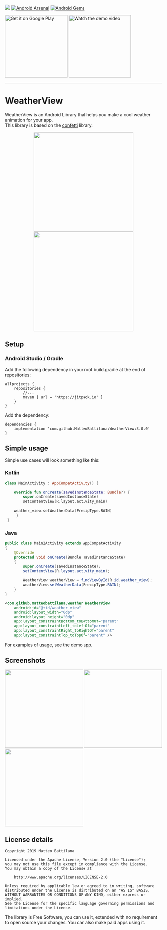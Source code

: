 [![](https://jitpack.io/v/NguyenDoDuyHai/WeatherView2.svg)](https://jitpack.io/#NguyenDoDuyHai/WeatherView2)
[![Android Arsenal](https://img.shields.io/badge/Android%20Arsenal-WeatherView-green.svg?style=true)](https://android-arsenal.com/details/1/4737)
[![Android Gems](http://www.android-gems.com/badge/MatteoBattilana/WeatherView.svg?branch=master)](http://www.android-gems.com/lib/MatteoBattilana/WeatherView)

<a href="https://play.google.com/store/apps/details?id=xyz.matteobattilana.weatherview"><img alt="Get it on Google Play" src="https://play.google.com/intl/en_us/badges/images/apps/en-play-badge-border.png" width="200" /></a> <a href="https://www.youtube.com/watch?v=Lw65v6QPz_M"><img alt="Watch the demo video" src="images/youtube.png" width="200" /></a>

---

# WeatherView

WeatherView is an Android Library that helps you make a cool weather animation for your app.<br/>
This library is based on the [confetti](https://github.com/jinatonic/confetti) library.
<p align="center">
	<img src="images/sample_video_rain_1.gif" width="320"> <img src="images/sample_video_snow_1.gif" width="320">
<p>
	
## Setup
### Android Studio / Gradle
Add the following dependency in your root build.gradle at the end of repositories:
```Gradle
allprojects {
    repositories {
        //...
        maven { url = 'https://jitpack.io' }
    }
}
```
Add the dependency:
```Gradle
dependencies {
    implementation 'com.github.MatteoBattilana:WeatherView:3.0.0'
}
```

## Simple usage
Simple use cases will look something like this:

### Kotlin

```Kotlin
class MainActivity : AppCompatActivity() {

    override fun onCreate(savedInstanceState: Bundle?) {
        super.onCreate(savedInstanceState)
        setContentView(R.layout.activity_main)
	
	weather_view.setWeatherData(PrecipType.RAIN)
     }
 }
```

### Java
```Java
public class Main2Activity extends AppCompatActivity
{
    @Override
    protected void onCreate(Bundle savedInstanceState)
    {
        super.onCreate(savedInstanceState);
        setContentView(R.layout.activity_main);

        WeatherView weatherView = findViewById(R.id.weather_view);
        weatherView.setWeatherData(PrecipType.RAIN);
    }
}
```

```Xml
<com.github.matteobattilana.weather.WeatherView
    android:id="@+id/weather_view"
    android:layout_width="0dp"
    android:layout_height="0dp"
    app:layout_constraintBottom_toBottomOf="parent"
    app:layout_constraintLeft_toLeftOf="parent"
    app:layout_constraintRight_toRightOf="parent"
    app:layout_constraintTop_toTopOf="parent" />
```

For examples of usage, see the demo app.
	
## Screenshots
<img src="images/sample_clear_1.png" width="250"> <img src="images/sample_rain_1.png" width="250"> <img src="images/sample_snow_1.png" width="250">

## License details

```
Copyright 2019 Matteo Battilana

Licensed under the Apache License, Version 2.0 (the "License");
you may not use this file except in compliance with the License.
You may obtain a copy of the License at

	http://www.apache.org/licenses/LICENSE-2.0

Unless required by applicable law or agreed to in writing, software
distributed under the License is distributed on an "AS IS" BASIS,
WITHOUT WARRANTIES OR CONDITIONS OF ANY KIND, either express or implied.
See the License for the specific language governing permissions and
limitations under the License.
```

The library is Free Software, you can use it, extended with no requirement to open source your changes. You can also make paid apps using it.
